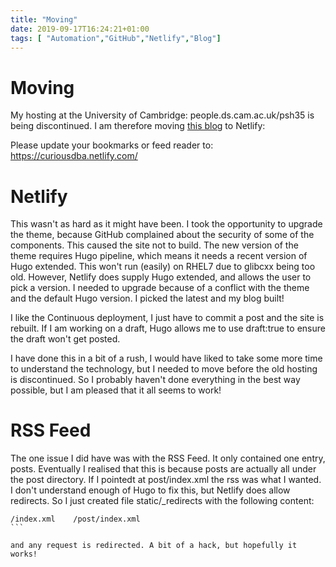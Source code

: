 ```yaml
---
title: "Moving"
date: 2019-09-17T16:24:21+01:00
tags: [ "Automation","GitHub","Netlify","Blog"]
---
```


# Moving

My hosting at the University of Cambridge: people.ds.cam.ac.uk/psh35 is being discontinued. I am therefore moving [this blog](https://curiousdba.netlify.com/) to Netlify:


Please update your bookmarks or feed reader to: https://curiousdba.netlify.com/

# Netlify
This wasn't as hard as it might have been. I took the opportunity to upgrade the theme, because GitHub complained about the security of
some of the components. This caused the site not to build. The new version of the theme requires Hugo pipeline, which means it needs a recent version of 
Hugo extended. This won't run (easily) on RHEL7 due to glibcxx being too old. However, Netlify does supply Hugo extended, and allows the user
to pick a version. I needed to upgrade because of a conflict with the theme and the default Hugo version. I picked the latest and my
blog built!

I like the Continuous deployment, I just have to commit a post and the site is rebuilt. If I am working on a draft, Hugo allows me to
use draft:true to ensure the draft won't get posted.

I have done this in a bit of a rush, I would have liked to take some more time to understand the technology, but I needed to move before the
old hosting is discontinued. So I probably haven't done everything in the best way possible, but I am pleased that it all seems to work!

# RSS Feed

The one issue I did have was with the RSS Feed. It only contained one entry, posts. Eventually I realised that this is because posts
are actually all under the post directory. If I pointedt at post/index.xml the rss was what I wanted. I don't understand enough of 
Hugo to fix this, but Netlify does allow redirects. So I just created file static/_redirects with the following content:

```
/index.xml    /post/index.xml                                                                                                                                                                        ```

and any request is redirected. A bit of a hack, but hopefully it works!


